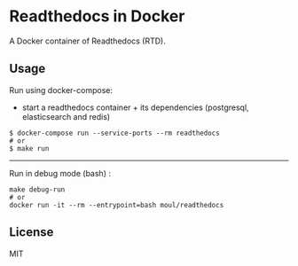 # Readthedocs in Docker

A Docker container of Readthedocs (RTD).

## Usage

Run using docker-compose:

* start a readthedocs container + its dependencies (postgresql, elasticsearch and redis)

```console
$ docker-compose run --service-ports --rm readthedocs
# or
$ make run
```

---

Run in debug mode (bash) :

    make debug-run
    # or
    docker run -it --rm --entrypoint=bash moul/readthedocs

## License

MIT

